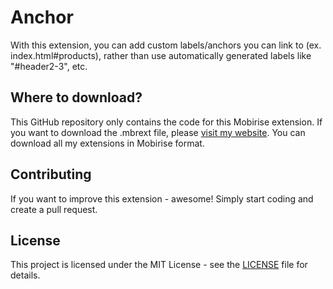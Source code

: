 # Anchor
With this extension, you can add custom labels/anchors you can link to (ex. index.html#products), rather than use automatically generated labels like "#header2-3", etc.

## Where to download?
This GitHub repository only contains the code for this Mobirise extension. If you want to download the .mbrext file, please [visit my website](https://witsec.nl). You can download all my extensions in Mobirise format.

## Contributing
If you want to improve this extension - awesome! Simply start coding and create a pull request.

## License
This project is licensed under the MIT License - see the [LICENSE](LICENSE) file for details.